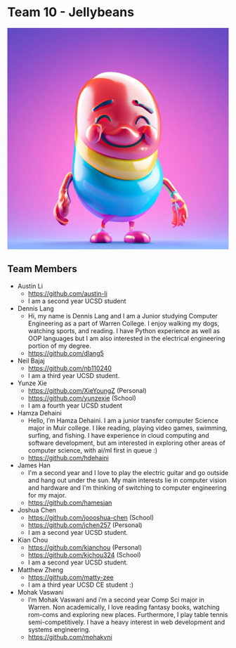 # Team 10 - Jellybeans

![logo](https://raw.githubusercontent.com/cse110-sp23-group10/cse110-sp23-group10/main/admin/branding/logo.jpg)

## Team Members

- Austin Li
  - <https://github.com/austin-li>
  - I am a second year UCSD student
- Dennis Lang
  - Hi, my name is Dennis Lang and I am a Junior studying Computer Engineering as a part of Warren College. I enjoy walking my dogs, watching sports, and reading. I have Python experience as well as OOP languages but I am also interested in the electrical engineering portion of my degree. 
  - <https://github.com/dlang5>   
- Neil Bajaj
  - <https://github.com/nb110240>
  - I am a third year UCSD student.
- Yunze Xie
  - <https://github.com/XieYoungZ> (Personal)
  - <https://github.com/yunzexie> (School)
  - I am a fourth year UCSD student 
- Hamza Dehaini
  - Hello, I’m Hamza Dehaini. I am a junior transfer computer Science major in Muir college. I like reading, playing video games, swimming, surfing, and fishing. I have experience in cloud computing and software development, but am interested in exploring other areas of computer science, with ai/ml first in queue :)
  - <https://github.com/hdehaini>
- James Han
  - I'm a second year and I love to play the electric guitar and go outside and hang out under the sun. My main interests lie in computer vision and hardware and I'm thinking of switching to computer engineering for my major.
  - <https://github.com/hamesjan>
- Joshua Chen
  - <https://github.com/joooshua-chen> (School)
  - <https://github.com/jchen257> (Personal)
  - I am a second year UCSD student.
- Kian Chou
  - https://github.com/kianchou (Personal)
  - <https://github.com/kjchou324> (School)
  - I am a second year UCSD student.
- Matthew Zheng
  - <https://github.com/matty-zee>
  - I am a third year UCSD CE student :) 
- Mohak Vaswani
  - I’m Mohak Vaswani and i’m a second year Comp Sci major in Warren. Non academically, I love reading fantasy books, watching rom-coms and exploring new places. Furthermore, I play table tennis semi-competitively. I have a heavy interest in web development and systems engineering.
  - <https://github.com/mohakvni>
